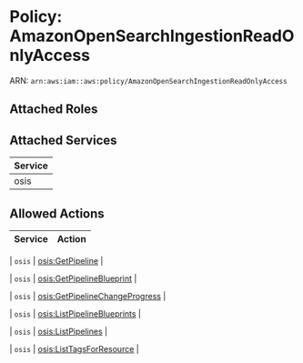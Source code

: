 # Policy: AmazonOpenSearchIngestionReadOnlyAccess

ARN: `arn:aws:iam::aws:policy/AmazonOpenSearchIngestionReadOnlyAccess`

## Attached Roles

## Attached Services

| Service |
|---------|
| osis |

## Allowed Actions

| Service | Action |
|:-------:|--------|

| `osis` | [osis:GetPipeline](../actions.md#osis:getpipeline) |

| `osis` | [osis:GetPipelineBlueprint](../actions.md#osis:getpipelineblueprint) |

| `osis` | [osis:GetPipelineChangeProgress](../actions.md#osis:getpipelinechangeprogress) |

| `osis` | [osis:ListPipelineBlueprints](../actions.md#osis:listpipelineblueprints) |

| `osis` | [osis:ListPipelines](../actions.md#osis:listpipelines) |

| `osis` | [osis:ListTagsForResource](../actions.md#osis:listtagsforresource) |
